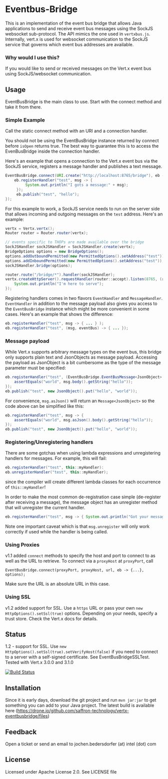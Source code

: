 # Eventbus-Bridge

This is an implementation of the event bus bridge that allows Java applications to send and receive event bus messages using the SockJS websocket sub-protocol.
The API mimics the one used in `vertxbus.js`.
Internally, vert.x is used for websocket communication to the SockJS service that governs which event bus addresses are available.

### Why would I use this? 

If you would like to send or received messages on the Vert.x event bus using SockJS/websocket communication.

## Usage

EventBusBridge is the main class to use. Start with the connect method and take it from there.

### Simple Example

Call the static connect method with an URI and a connection handler.

You should not be using the EventBusBridge instance returned by connect before `isOpen` returns true.
The best way to guarantee this is to access the EvenBusBridge inside the connection handler.

Here's an example that opens a connection to the Vert.x event bus via the SockJS service, registers a message handler and publishes a text message.

```java
EventBusBridge.connect(URI.create("http://localhost:8765/bridge"), eb -> {
    eb.registerHandler("test", msg -> {
         System.out.println("I gots a message:" + msg);
     });
     eb.publish("test", "hello");
});
```

For this example to work, a SockJS service needs to run on the server side that allows incoming and outgoing messages on the `test` address.
Here's an example:

```java
vertx = Vertx.vertx();
Router router = Router.router(vertx);

// events specific to THOPs are made available over the bridge
SockJSHandler sockJSHandler = SockJSHandler.create(vertx);
BridgeOptions options = new BridgeOptions();
options.addOutboundPermitted(new PermittedOptions().setAddress("test"));
options.addInboundPermitted(new PermittedOptions().setAddress("test"));
sockJSHandler.bridge(options);

router.route("/bridge/*").handler(sockJSHandler);
vertx.createHttpServer().requestHandler(router::accept).listen(8765, (res) -> {
    System.out.println("I'm here to serve");
});
```

Registering handlers comes in two flavors `EventHandler` and `MessageHandler`.
`EventHandler` in addition to the message payload also gives you access to the `EventBusBridge` instance which might be more convenient in some cases.
Here's an example that shows the difference:

```java
eb.registerHandler("test", msg -> { ... } );
eb.registerHandler("test", (msg, eventBus) -> { ... });
```

### Message payload

While Vert.x supports arbitrary message types on the event bus, this bridge only supports plain text and JsonObjects as message payload.
Accessing the payload as JsonObject is a bit cumbersome as the type of the message parameter must be specified:

```java
eb.registerHandler("test", (EventBusBridge.EventBusMessage<JsonObject> msg) -> {
    assertEquals("world", msg.body().getString("hello"));
});
eb.publish("test", new JsonObject().put("hello", "world"));

```

For convenience, `msg.asJson()` will return an `Message<JsonObject>` so the code above can be simplified like this:

```java
eb.registerHandler("test", msg -> {
    assertEquals("world", msg.asJson().body().getString("hello"));
});
eb.publish("test", new JsonObject().put("hello", "world"));

```


### Registering/Unregistering handlers

There are some gotchas when using lambda expressions and unregistering handlers for messages.
For example, this will fail:

```java
eb.registerHandler("test", this::myHandler):
eb.unregisterHandler("test", this::myHandler);
```

since the compiler will create different lambda classes for each occurrence of `this::myHandler`!

In order to make the most common de-registration case simple (de-register after receiving a message),
the message object has an unregister method that will unregister the current handler.

```java
eb.registerHandler("test", msg -> { System.out.println("Got your message. Now leave me alone!"); msg.unregister(); }); 

```
Note one important caveat which is that `msg.unregister` will only work correctly if used while the handler is being called.

### Using Proxies

v1.1 added `connect` methods to specify the host and port to connect to as well as the URL to retrieve.
To connect via a `proxyHost` at `proxyPort`, call

```
EventBusBridge.connect(proxyPort, proxyHost, url, eb -> {...}, options);
```

Make sure the URL is an absolute URL in this case.

### Using SSL

v1.2 added support for SSL. 
Use a `https` URL or pass your own `new HttpOptions().setSsl(true)` options.
Depending on your needs, specify a trust store. Check the Vert.x docs for details.


## Status

1.2 - support for SSL. Use `new HttpOptions().setSsl(true).setVerifyHost(false)` if you need to connect to a server with a self-signed certificate. See EventBusBridgeSSLTest. 
 Tested with Vert.x 3.0.0 and 3.1.0

[![Build Status](https://drone.io/github.com/saffron-technology/vertx-eventbusbridge/status.png)](https://drone.io/github.com/saffron-technology/vertx-eventbusbridge/latest)

## Installation

Since it is early days, download the git project and run `mvn jar:jar` to get something you can add to your Java project.
The latest build is available here
(https://drone.io/github.com/saffron-technology/vertx-eventbusbridge/files)

## Feedback

Open a ticket or send an email to jochen.bedersdorfer (at) intel (dot) com

## License

Licensed under Apache License 2.0. See LICENSE file
